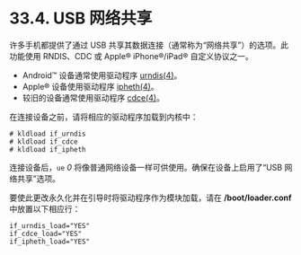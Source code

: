 # 33.4. USB 网络共享

许多手机都提供了通过 USB 共享其数据连接（通常称为“网络共享”）的选项。此功能使用 RNDIS、CDC 或 Apple® iPhone®/iPad® 自定义协议之一。

- Android™ 设备通常使用驱动程序 [urndis(4)](https://www.freebsd.org/cgi/man.cgi?query=urndis&sektion=4&format=html)。
- Apple® 设备使用驱动程序 [ipheth(4)](https://www.freebsd.org/cgi/man.cgi?query=ipheth&sektion=4&format=html)。
- 较旧的设备通常使用驱动程序 [cdce(4)](https://www.freebsd.org/cgi/man.cgi?query=cdce&sektion=4&format=html)。

在连接设备之前，请将相应的驱动程序加载到内核中：

```
# kldload if_urndis
# kldload if_cdce
# kldload if_ipheth
```

连接设备后，`ue` _0_ 将像普通网络设备一样可供使用。确保在设备上启用了“USB 网络共享”选项。

要使此更改永久化并在引导时将驱动程序作为模块加载，请在 **/boot/loader.conf** 中放置以下相应行：

```
if_urndis_load="YES"
if_cdce_load="YES"
if_ipheth_load="YES"
```